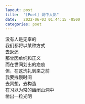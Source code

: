 ```yaml
---
layout: post
title:  "[Poet] 洞中人影"
date:   2022-06-03 01:44:15 -0500
categories: poet
---
```


没有人是无辜的\
我们都将以某种方式\
去返还\
那曾因单纯和正义\
而在世间划出的疤痕\
但，在这洗礼到来之前\
我要拽慢时间\
去冥想，去构造\
在习以为常的幽闭山洞中\
凿出一粒光明

